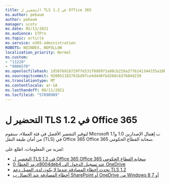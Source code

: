 ```yaml
---
title: التحضير ل TLS 1.2 في Office 365
ms.author: pebaum
author: pebaum
manager: scotv
ms.date: 05/13/2021
ms.audience: ITPro
ms.topic: article
ms.service: o365-administration
ROBOTS: NOINDEX, NOFOLLOW
localization_priority: Normal
ms.custom:
- "11220"
- "9006570"
ms.openlocfilehash: 1d5876918729ffe531f0d8973a98cb219a3776241344335a10b4cde4d0775a99
ms.sourcegitcommit: 920051182781bd97ce4d4d6fbd268cb37b84d239
ms.translationtype: MT
ms.contentlocale: ar-SA
ms.lasthandoff: 08/11/2021
ms.locfileid: "57890989"
---
```

# <a name="preparing-for-tls-12-in-office-365"></a>التحضير ل TLS 1.2 في Office 365

لتوفير التشفير الأفضل في فئة العملاء، ستقوم Microsoft ب إهمال الإصدارين 1.0 و1.1 من أمان طبقة النقل (TLS) في Office 365 Office 365 سحابة القطاع الحكومي. 

لمزيد من المعلومات، اطلع على:

- [التحضير ل TLS 1.2 في Office 365 Office 365 سحابة القطاع الحكومي](https://docs.microsoft.com/microsoft-365/compliance/prepare-tls-1.2-in-office-365)
- [رمز الخطأ: 0x8004deb4 عند تسجيل الدخول إلى OneDrive](https://support.microsoft.com/office/error-code-0x8004deb4-when-signing-in-to-onedrive-e8a8d97c-a87e-4dda-a67e-bae4fef05dcb)
- [تحدث أخطاء المصادقة عندما لا يكون لدى العميل دعم TLS 1.2](https://docs.microsoft.com/sharepoint/troubleshoot/administration/authentication-errors-tls12-support)
- [أخطاء المصادقة عند الاتصال ب SharePoint أو OneDrive من Windows 8 أو 7](https://docs.microsoft.com/sharepoint/troubleshoot/administration/authentication-errors-windows7)